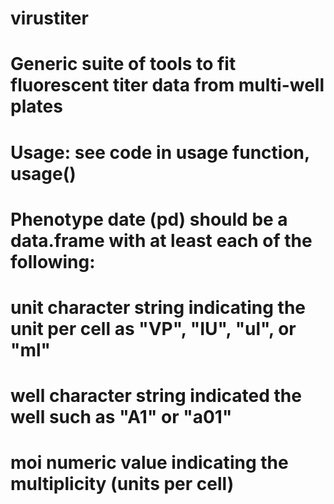 # virustiter
# Generic suite of tools to fit fluorescent titer data from multi-well plates
#
# Usage: see code in usage function, usage()
#
# Phenotype date (pd) should be a data.frame with at least each of the following:
# 
# unit	character string indicating the unit per cell as "VP", "IU", "ul", or "ml"
# well	character string indicated the well such as "A1" or "a01"
# moi	numeric value indicating the multiplicity (units per cell)
#
